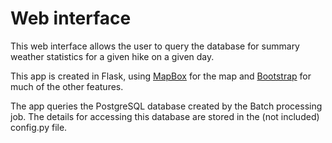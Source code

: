 #  Web interface

This web interface allows the user to query the database for summary weather statistics for a given hike on a given day.

This app is created in Flask, using [MapBox](https://www.mapbox.com) for the map and [Bootstrap](https://getbootstrap.com) for much of the other features.

The app queries the PostgreSQL database created by the Batch processing job. The details for accessing this database are stored in the (not included) config.py file.
